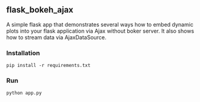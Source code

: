 ## flask_bokeh_ajax

A simple flask app that demonstrates several ways how to embed dynamic plots into your flask application via Ajax without boker server. It also shows how to stream data via AjaxDataSource. 

### Installation

```pip install -r requirements.txt``` 

### Run

```python app.py```

